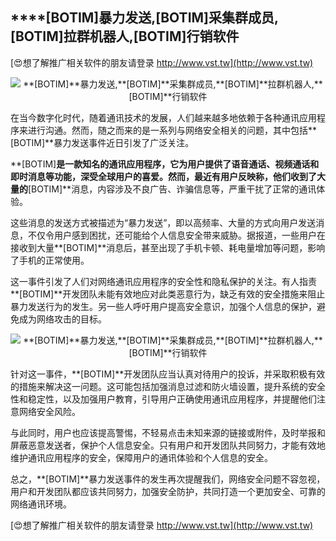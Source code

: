 ## ****[BOTIM]**暴力发送,**[BOTIM]**采集群成员,**[BOTIM]**拉群机器人,**[BOTIM]**行销软件**

[😍想了解推广相关软件的朋友请登录 http://www.vst.tw](http://www.vst.tw)

 <center><img src="https://vst.tw/MP4/tuiguang/png/2.png" alt="**[BOTIM]**暴力发送,**[BOTIM]**采集群成员,**[BOTIM]**拉群机器人,**[BOTIM]**行销软件"></center>

在当今数字化时代，随着通讯技术的发展，人们越来越多地依赖于各种通讯应用程序来进行沟通。然而，随之而来的是一系列与网络安全相关的问题，其中包括**[BOTIM]**暴力发送事件近日引发了广泛关注。

**[BOTIM]**是一款知名的通讯应用程序，它为用户提供了语音通话、视频通话和即时消息等功能，深受全球用户的喜爱。然而，最近有用户反映称，他们收到了大量的**[BOTIM]**消息，内容涉及不良广告、诈骗信息等，严重干扰了正常的通讯体验。

这些消息的发送方式被描述为“暴力发送”，即以高频率、大量的方式向用户发送消息，不仅令用户感到困扰，还可能给个人信息安全带来威胁。据报道，一些用户在接收到大量**[BOTIM]**消息后，甚至出现了手机卡顿、耗电量增加等问题，影响了手机的正常使用。

这一事件引发了人们对网络通讯应用程序的安全性和隐私保护的关注。有人指责**[BOTIM]**开发团队未能有效地应对此类恶意行为，缺乏有效的安全措施来阻止暴力发送行为的发生。另一些人呼吁用户提高安全意识，加强个人信息的保护，避免成为网络攻击的目标。

 <center><img src="https://vst.tw/MP4/tuiguang/png/2.png" alt="**[BOTIM]**暴力发送,**[BOTIM]**采集群成员,**[BOTIM]**拉群机器人,**[BOTIM]**行销软件"></center>

针对这一事件，**[BOTIM]**开发团队应当认真对待用户的投诉，并采取积极有效的措施来解决这一问题。这可能包括加强消息过滤和防火墙设置，提升系统的安全性和稳定性，以及加强用户教育，引导用户正确使用通讯应用程序，并提醒他们注意网络安全风险。

与此同时，用户也应该提高警惕，不轻易点击未知来源的链接或附件，及时举报和屏蔽恶意发送者，保护个人信息安全。只有用户和开发团队共同努力，才能有效地维护通讯应用程序的安全，保障用户的通讯体验和个人信息的安全。

总之，**[BOTIM]**暴力发送事件的发生再次提醒我们，网络安全问题不容忽视，用户和开发团队都应该共同努力，加强安全防护，共同打造一个更加安全、可靠的网络通讯环境。

[😍想了解推广相关软件的朋友请登录 http://www.vst.tw](http://www.vst.tw)



